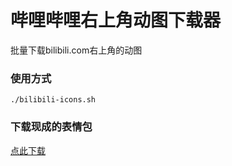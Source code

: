 哔哩哔哩右上角动图下载器
========

批量下载bilibili.com右上角的动图

### 使用方式

```
./bilibili-icons.sh
```

### 下载现成的表情包

[点此下载](https://github.com/petronny/bilibili-icons/archive/master.zip)

